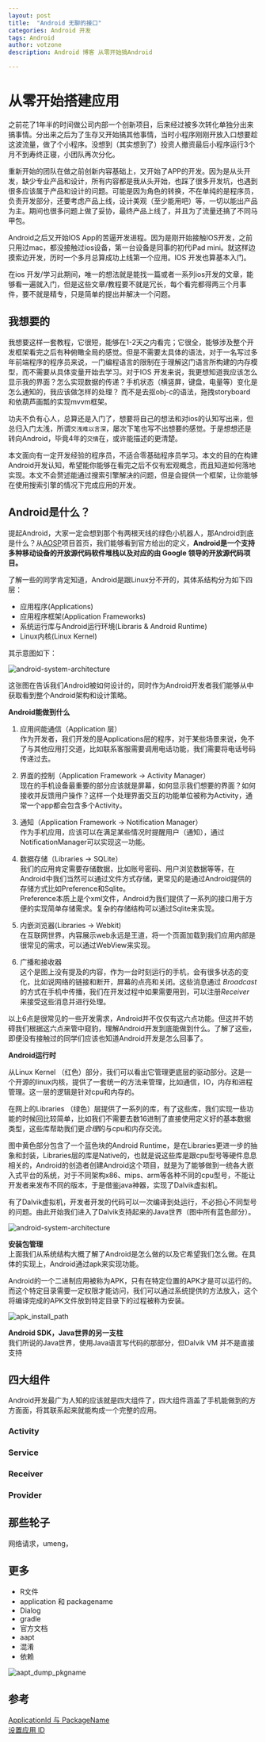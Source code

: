 ```yaml
---
layout: post
title:  "Android 无聊的接口"
categories: Android 开发
tags: Android
author: votzone
description: Android 博客 从零开始搞Android

---
```


# 从零开始搭建应用

之前花了1年半的时间做公司内部一个创新项目，后来经过被多次转化单独分出来搞事情。分出来之后为了生存又开始搞其他事情，当时小程序刚刚开放入口想要趁这波流量，做了个小程序。没想到（其实想到了）投资人撤资最后小程序运行3个月不到寿终正寝，小团队再次分化。

重新开始的团队在做之前创新内容基础上，又开始了APP的开发。因为是从头开发，缺少专业产品和设计，所有内容都是我从头开始，也踩了很多开发坑，也遇到很多应该属于产品和设计的问题。可能是因为角色的转换，不在单纯的是程序员，负责开发部分，还要考虑产品上线，设计美观（至少能用吧）等，一切以能出产品为主。期间也很多问题上做了妥协，最终产品上线了，并且为了流量还搞了不同马甲包。

Android之后又开始IOS App的苦逼开发进程。因为是刚开始接触IOS开发，之前只用过mac，都没接触过ios设备，第一台设备是同事的初代iPad mini。就这样边摸索边开发，历时一个多月总算成功上线第一个应用。IOS 开发也算基本入门。

在ios 开发/学习此期间，唯一的想法就是能找一篇或者一系列ios开发的文章，能够看一遍就入门，但是这些文章/教程要不就是冗长，每个看完都得两三个月事件，要不就是精专，只是简单的提出并解决一个问题。

## 我想要的

我想要这样一套教程，它很短，能够在1-2天之内看完；它很全，能够涉及整个开发框架看完之后有种俯瞰全局的感觉。但是不需要太具体的语法，对于一名写过多年前端程序的程序员来说，一门编程语言的限制在于理解这门语言所构建的内存模型，而不需要从具体变量开始去学习。对于IOS 开发来说，我更想知道我应该怎么显示我的界面？怎么实现数据的传递？手机状态（横竖屏，键盘，电量等）变化是怎么通知的，我应该做怎样的处理？ 而不是去抠obj-c的语法，拖拽storyboard 和依葫芦画瓢的实现mvvm框架。

功夫不负有心人，总算还是入门了，想要将自己的想法和对ios的认知写出来，但总归入门太浅，所谓`交浅难以言深`，屡次下笔也写不出想要的感觉。于是想想还是转向Android，毕竟4年的`交情`在，或许能描述的更清楚。

本文面向有一定开发经验的程序员，不适合零基础程序员学习。本文的目的在构建Android开发认知，希望能你能够在看完之后不仅有宏观概念，而且知道如何落地实现。本文不会赘述能通过搜索引擎解决的问题，但是会提供一个框架，让你能够在使用搜索引擎的情况下完成应用的开发。

## Android是什么？
提起Android，大家一定会想到那个有两根天线的绿色小机器人，那Android到底是什么？从[AOSP](https://source.android.com/?hl=zh-cn)项目首页，我们能够看到官方给出的定义，**Android是一个支持多种移动设备的开放源代码软件堆栈以及对应的由 Google 领导的开放源代码项目。**

了解一些的同学肯定知道，Android是跟Linux分不开的，其体系结构分为如下四层：

* 应用程序(Applications)
* 应用程序框架(Application Frameworks)
* 系统运行库与Android运行环境(Libraris & Android Runtime)
* Linux内核(Linux Kernel)

其示意图如下：

![android-system-architecture](http://resource.votzone.com/20171117151091850936622.png)


这张图在告诉我们Android被如何设计的，同时作为Android开发者我们能够从中获取看到整个Android架构和设计策略。

**Android能做到什么**  

1. 应用间能通信（Application 层）  
作为开发者，我们开发的是Applications层的程序，对于某些场景来说，免不了与其他应用打交道，比如联系客服需要调用电话功能，我们需要将电话号码传递过去。

2. 界面的控制（Application Framework -> Activity Manager）  
现在的手机设备最重要的部分应该就是屏幕，如何显示我们想要的界面？如何接收并反馈用户操作？这样一个处理界面交互的功能单位被称为Activity，通常一个app都会包含多个Activity。  

3. 通知（Application Framework -> Notification Manager）    
作为手机应用，应该可以在满足某些情况时提醒用户（通知），通过NotificationManager可以实现这一功能。

4. 数据存储（Libraries -> SQLite）    
我们的应用肯定需要存储数据，比如账号密码、用户浏览数据等等，在Android中我们当然可以通过文件方式存储，更常见的是通过Android提供的存储方式比如Preference和Sqlite。  
Preference本质上是个xml文件，Android为我们提供了一系列的接口用于方便的实现简单存储需求。复杂的存储结构可以通过Sqlite来实现。

5. 内嵌浏览器(Libraries -> Webkit)  
在互联网世界，内容展示web永远是王道，将一个页面加载到我们应用内部是很常见的需求，可以通过WebView来实现。

6. 广播和接收器  
这个是图上没有提及的内容，作为一台时刻运行的手机，会有很多状态的变化，比如说网络的链接和断开，屏幕的点亮和关闭。这些消息通过 *Broadcast*的方式在手机中传播，我们在开发过程中如果需要用到，可以注册*Receiver* 来接受这些消息并进行处理。

以上6点是很常见的一些开发需求，Android并不仅仅有这六点功能。但这并不妨碍我们根据这六点来管中窥豹，理解Android开发到底能做到什么。了解了这些，即便没有接触过的同学们应该也知道Android开发是怎么回事了。



**Android运行时**  

从Linux Kernel （红色）部分，我们可以看出它管理更底层的驱动部分。这是一个开源的linux内核，提供了一套统一的方法来管理，比如通信，IO，内存和进程管理。这一层的逻辑是针对cpu和内存的。

在网上的Libraries （绿色）层提供了一系列的库，有了这些库，我们实现一些功能的时候回比较简单，比如我们不需要去数16进制了直接使用定义好的基本数据类型，这些库帮助我们更*合理*的与cpu和内存交流。

图中黄色部分包含了一个蓝色块的Android Runtime，是在Libraries更进一步的抽象和封装，Libraries层的库是Native的，也就是说这些库是跟cpu型号等硬件息息相关的，Android的创造者创建Android这个项目，就是为了能够做到一统各大嵌入式平台的系统，对于不同架构x86、mips、arm等各种不同的cpu型号，不能让开发者来发布不同的版本，于是借鉴java神器，实现了Dalvik虚拟机。

有了Dalvik虚拟机，开发者开发的代码可以一次编译到处运行，不必担心不同型号的问题。由此开始我们进入了Dalvik支持起来的Java世界（图中所有蓝色部分）。

![android-system-architecture](http://resource.votzone.com/android_anies_system_architechure.png)


**安装包管理**  
上面我们从系统结构大概了解了Android是怎么做的以及它希望我们怎么做。在具体的实现上，Android通过apk来实现功能。

Android的一个二进制应用被称为APK，只有在特定位置的APK才是可以运行的。而这个特定目录需要一定权限才能访问，我们可以通过系统提供的方法放入，这个将编译完成的APK文件放到特定目录下的过程被称为安装。  

![apk_install_path](http://resource.votzone.com/apk_install_path.png)


**Android SDK，Java世界的另一支柱**  
我们所说的Java世界，使用Java语言写代码的那部分，但Dalvik VM 并不是直接支持


## 四大组件
Android开发最广为人知的应该就是四大组件了，四大组件涵盖了手机能做到的方方面面，将其联系起来就能构成一个完整的应用。

### Activity

### Service

### Receiver

### Provider

## 那些轮子
网络请求，umeng，


## 更多

* R文件
* application 和 packagename
* Dialog
* gradle
* 官方文档
* aapt
* 混淆
* 依赖

![aapt_dump_pkgname](/Users/chunleiyan/AfterJM/VoT/localres/aapt_dump_package_name@2x.png)

## 参考

[ApplicationId 与 PackageName](http://blog.csdn.net/maosidiaoxian/article/details/41719357)  
[设置应用 ID](https://developer.android.com/studio/build/application-id.html#_1)